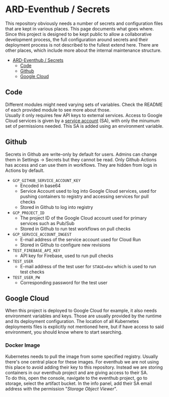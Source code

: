 # ARD-Eventhub / Secrets

This repository obviously needs a number of secrets and configuration files that are kept in various places. This page documents what goes where.  
Since this project is designed to be kept public to allow a collaborative development process, the full configuration around secrets and their deployment process is not described to the fullest extend here. There are other places, which include more about the internal maintenance structure.  

- [ARD-Eventhub / Secrets](#ard-eventhub--secrets)
  - [Code](#code)
  - [Github](#github)
  - [Google Cloud](#google-cloud)

## Code

Different modules might need varying sets of variables. Check the README of each provided module to see more about those.  
Usually it only requires few API keys to external services. Access to Google Cloud services is given by a [service account](https://cloud.google.com/iam/docs/service-accounts) (SA), with only the minumum set of permissions needed. This SA is added using an environment variable.  

## Github

Secrets in Github are write-only by default for users. Admins can change them in Settings -> Secrets but they cannot be read. Only Github Actions has access and can use them in workflows. They are hidden from logs in Actions by default.

- `GCP_GITHUB_SERVICE_ACCOUNT_KEY`
  - Encoded in base64
  - Service Account used to log into Google Cloud services, used for pushing containers to registry and accessing services for pull checks
  - Stored in Github to log into registry
- `GCP_PROJECT_ID`
  - The project ID of the Google Cloud account used for primary services such as Pub/Sub
  - Stored in Github to run test workflows on pull checks
- `GCP_SERVICE_ACCOUNT_INGEST`
  - E-mail address of the service account used for Cloud Run
  - Stored in Github to configure new revisions
- `TEST_FIREBASE_API_KEY`
  - API key for Firebase, used to run pull checks
- `TEST_USER`
  - E-mail address of the test user for `STAGE=dev` which is used to run test checks
- `TEST_USER_PW`
  - Corresponding password for the test user

## Google Cloud

When this project is deployed to Google Cloud for example, it also needs environment variables and keys. Those are usually provided by the runtime and its deployment configuration. The location of all Kubernetes deployments files is explicitly not mentioned here, but if have access to said environment, you should know where to start searching.  

### Docker Image

Kubernetes needs to pull the image from some specified registry. Usually there's one central place for these images. For eventhub we are not using this place to avoid adding their key to this repository. Instead we are storing containers in our eventhub project and are giving access to their SA.  
To do this, open the console, navigate to the eventhub project, go to storage, select the artifact bucket. In the info panel, add their SA email address with the permission "_Storage Object Viewer_".  
